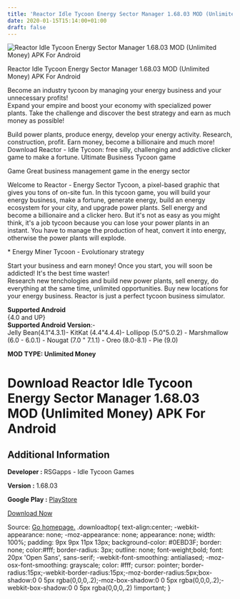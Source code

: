 ```yaml
---
title: 'Reactor Idle Tycoon Energy Sector Manager 1.68.03 MOD (Unlimited Money) APK For Android'
date: 2020-01-15T15:14:00+01:00
draft: false
---
```


![Reactor Idle Tycoon Energy Sector Manager 1.68.03 MOD (Unlimited Money) APK For Android](https://i0.wp.com/apkhome.net/wp-content/uploads/2020/01/Reactor-Idle-Tycoon-Energy-Sector-Manager-1.68.03-MOD-Unlimited-Money.png "Reactor Idle Tycoon Energy Sector Manager 1.68.03 MOD (Unlimited Money) APK For Android")

  

Reactor Idle Tycoon Energy Sector Manager 1.68.03 MOD (Unlimited Money) APK For Android

Become an industry tycoon by managing your energy business and your unnecessary profits!  
Expand your empire and boost your economy with specialized power plants. Take the challenge and discover the best strategy and earn as much money as possible!

Build power plants, produce energy, develop your energy activity. Research, construction, profit. Earn money, become a billionaire and much more! Download Reactor - Idle Tycoon: free silly, challenging and addictive clicker game to make a fortune. Ultimate Business Tycoon game

Game Great business management game in the energy sector

Welcome to Reactor - Energy Sector Tycoon, a pixel-based graphic that gives you tons of on-site fun. In this tycoon game, you will build your energy business, make a fortune, generate energy, build an energy ecosystem for your city, and upgrade power plants. Sell energy and become a billionaire and a clicker hero. But it's not as easy as you might think, it's a job tycoon because you can lose your power plants in an instant. You have to manage the production of heat, convert it into energy, otherwise the power plants will explode.

\* Energy Miner Tycoon - Evolutionary strategy

Start your business and earn money! Once you start, you will soon be addicted! It's the best time waster!  
Research new tenchologies and build new power plants, sell energy, do everything at the same time, unlimited opportunities. Buy new locations for your energy business. Reactor is just a perfect tycoon business simulator.

**Supported Android**  
{4.0 and UP}  
**Supported Android Version**:-  
Jelly Bean(4.1"4.3.1)- KitKat (4.4"4.4.4)- Lollipop (5.0"5.0.2) - Marshmallow (6.0 - 6.0.1) - Nougat (7.0 " 7.1.1) - Oreo (8.0-8.1) - Pie (9.0)

**MOD TYPE: Unlimited Money**

Download Reactor Idle Tycoon Energy Sector Manager 1.68.03 MOD (Unlimited Money) APK For Android
================================================================================================

Additional Information
----------------------

**Developer :** RSGapps - Idle Tycoon Games

**Version :** 1.68.03

**Google Play :** [PlayStore](https://play.google.com/store/apps/details?id=com.rsgapps.reactor)

  

[Download Now](https://store4app.co/post/reactor-idle-tycoon-energy-sector-manager-1-68-03-mod-unlimited-money-apk-for-android_1578846464)

  
Source: [Go homepage.](https://store4app.co/post/reactor-idle-tycoon-energy-sector-manager-1-68-03-mod-unlimited-money-apk-for-android_1578846464) .downloadtop{ text-align:center; -webkit-appearance: none; -moz-appearance: none; appearance: none; width: 100%; padding: 9px 9px 11px 13px; background-color: #0EBD3F; border: none; color:#fff; border-radius: 3px; outline: none; font-weight;bold; font: 20px 'Open Sans', sans-serif; -webkit-font-smoothing: antialiased; -moz-osx-font-smoothing: grayscale; color: #fff; cursor: pointer; border-radius:15px;-webkit-border-radius:15px;-moz-border-radius:5px;box-shadow:0 0 5px rgba(0,0,0,.2);-moz-box-shadow:0 0 5px rgba(0,0,0,.2);-webkit-box-shadow:0 0 5px rgba(0,0,0,.2) !important; }